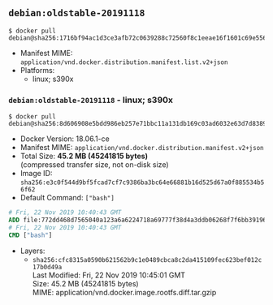## `debian:oldstable-20191118`

```console
$ docker pull debian@sha256:1716bf94ac1d3ce3afb72c0639288c72560f8c1eeae16f1601c69e55673bce68
```

-	Manifest MIME: `application/vnd.docker.distribution.manifest.list.v2+json`
-	Platforms:
	-	linux; s390x

### `debian:oldstable-20191118` - linux; s390x

```console
$ docker pull debian@sha256:8d606908e5bdd986eb257e71bbc11a131db169c03ad6032e63d7d83894ab4791
```

-	Docker Version: 18.06.1-ce
-	Manifest MIME: `application/vnd.docker.distribution.manifest.v2+json`
-	Total Size: **45.2 MB (45241815 bytes)**  
	(compressed transfer size, not on-disk size)
-	Image ID: `sha256:e3c0f544d9bf5fcad7cf7c9386ba3bc64e66881b16d525d67a0f885534b56f62`
-	Default Command: `["bash"]`

```dockerfile
# Fri, 22 Nov 2019 10:40:43 GMT
ADD file:772dd468d7565040a123a6a6224718a69777f38d4a3ddb06268f7f6bb39196be in / 
# Fri, 22 Nov 2019 10:40:43 GMT
CMD ["bash"]
```

-	Layers:
	-	`sha256:cfc8315a0590b621562b9c1e0489cbca8c2da415109fec623bef012c17b0d49a`  
		Last Modified: Fri, 22 Nov 2019 10:45:01 GMT  
		Size: 45.2 MB (45241815 bytes)  
		MIME: application/vnd.docker.image.rootfs.diff.tar.gzip

